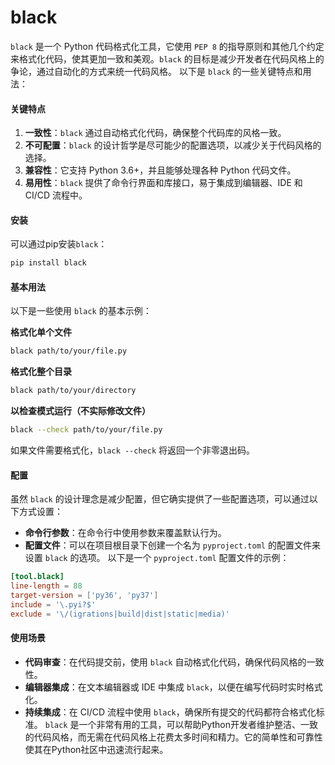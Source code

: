 # black

`black` 是一个 Python 代码格式化工具，它使用 `PEP 8` 的指导原则和其他几个约定来格式化代码，使其更加一致和美观。`black` 的目标是减少开发者在代码风格上的争论，通过自动化的方式来统一代码风格。 以下是 `black` 的一些关键特点和用法：

#### 关键特点

1. **一致性**：`black` 通过自动格式化代码，确保整个代码库的风格一致。
2. **不可配置**：`black` 的设计哲学是尽可能少的配置选项，以减少关于代码风格的选择。
3. **兼容性**：它支持 Python 3.6+，并且能够处理各种 Python 代码文件。
4. **易用性**：`black` 提供了命令行界面和库接口，易于集成到编辑器、IDE 和 CI/CD 流程中。

#### 安装

可以通过pip安装`black`：

```bash
pip install black
```

#### 基本用法

以下是一些使用 `black` 的基本示例：

**格式化单个文件**

```bash
black path/to/your/file.py
```

**格式化整个目录**

```bash
black path/to/your/directory
```

**以检查模式运行（不实际修改文件）**

```bash
black --check path/to/your/file.py
```

如果文件需要格式化，`black --check` 将返回一个非零退出码。

#### 配置

虽然 `black` 的设计理念是减少配置，但它确实提供了一些配置选项，可以通过以下方式设置：

* **命令行参数**：在命令行中使用参数来覆盖默认行为。
* **配置文件**：可以在项目根目录下创建一个名为 `pyproject.toml` 的配置文件来设置 `black` 的选项。 以下是一个 `pyproject.toml` 配置文件的示例：

```toml
[tool.black]
line-length = 88
target-version = ['py36', 'py37']
include = '\.pyi?$'
exclude = '\/(igrations|build|dist|static|media)'
```

#### 使用场景

* **代码审查**：在代码提交前，使用 `black` 自动格式化代码，确保代码风格的一致性。
* **编辑器集成**：在文本编辑器或 IDE 中集成 `black`，以便在编写代码时实时格式化。
* **持续集成**：在 CI/CD 流程中使用 `black`，确保所有提交的代码都符合格式化标准。 `black` 是一个非常有用的工具，可以帮助Python开发者维护整洁、一致的代码风格，而无需在代码风格上花费太多时间和精力。它的简单性和可靠性使其在Python社区中迅速流行起来。
